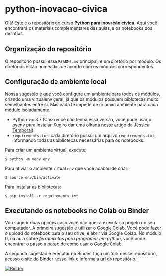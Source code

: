 # python-inovacao-civica

Olá! Este é o repositório do curso **Python para inovação cívica**. Aqui você encontrará os materiais complementares das aulas, e os notebooks dos desafios.

## Organização do repositório

O repositório possui esse `README.md` principal, e um diretório por módulo. Os diretórios estão nomeados de acordo com os módulos correspondentes.

## Configuração de ambiente local

Nossa sugestão é que você configure um ambiente para todos os módulos, criando uma virtualenv geral, já que os módulos possuem biblotecas muito semelhantes entre si. Mas nada te impede de criar um ambiente para cada módulo isoladamente.  

* Python >= 3.7 (Caso você não tenha essa versão, você pode usar o pyenv para instalar. Sugiro dar uma olhada [nesse artigo da Jéssica Temporal](https://jtemporal.com/pyenv-inicio/)).
* `requirements.txt`: cada diretório possúi um arquivo `requirements.txt`, informando todas as bibliotecas necessárias para os notebooks.

Para criar um ambiente virtual, execute:
```
$ python -m venv env
```

Para ativiar o ambiente virtual `env` que você acabou de criar:
```
$ source env/bin/activate
```

Para instalar as bibliotecas:
```
$ pip install -r requirements.txt
```

## Executando os notebooks no Colab ou Binder

Vou sugerir duas opções caso você não queira executar o projeto no seu computador. A primeira sugestão é utilizar o [Google Colab](https://colab.research.google.com/). Você pode fazer o upload do notebook para o seu drive, e abrir via Google Colab. No módulo 0, na aula sobre *ferramentas para programar em python*, você pode encontrar o passo a passo de como usar o Google Colab.

A segunda sugestão é executar no Binder, faça um fork desse repositório, acesso o site do [Binder nesse link](https://mybinder.org) e informa a url do repositório. 

[![Binder](https://mybinder.org/badge_logo.svg)](https://mybinder.org/v2/gh/escola-de-dados/python-inovacao-civica.git/HEAD)
